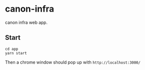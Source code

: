 # canon-infra

canon infra web app.


## Start

```console
cd app
yarn start
```

Then a chrome window should pop up with `http://localhost:3000/`